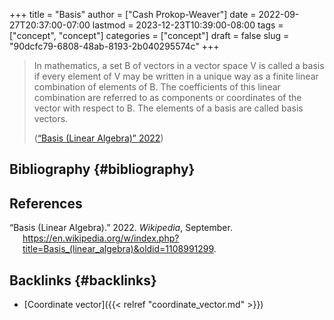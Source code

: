 +++
title = "Basis"
author = ["Cash Prokop-Weaver"]
date = 2022-09-27T20:37:00-07:00
lastmod = 2023-12-23T10:39:00-08:00
tags = ["concept", "concept"]
categories = ["concept"]
draft = false
slug = "90dcfc79-6808-48ab-8193-2b040295574c"
+++

> In mathematics, a set B of vectors in a vector space V is called a basis if every element of V may be written in a unique way as a finite linear combination of elements of B. The coefficients of this linear combination are referred to as components or coordinates of the vector with respect to B. The elements of a basis are called basis vectors.
>
> (<a href="#citeproc_bib_item_1">“Basis (Linear Algebra)” 2022</a>)


## Bibliography {#bibliography}

## References

<style>.csl-entry{text-indent: -1.5em; margin-left: 1.5em;}</style><div class="csl-bib-body">
  <div class="csl-entry"><a id="citeproc_bib_item_1"></a>“Basis (Linear Algebra).” 2022. <i>Wikipedia</i>, September. <a href="https://en.wikipedia.org/w/index.php?title=Basis_(linear_algebra)&oldid=1108991299">https://en.wikipedia.org/w/index.php?title=Basis_(linear_algebra)&#38;oldid=1108991299</a>.</div>
</div>



## Backlinks {#backlinks}

-   [Coordinate vector]({{< relref "coordinate_vector.md" >}})
